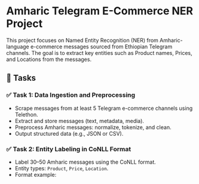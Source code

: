 # Amharic Telegram E-Commerce NER Project

This project focuses on Named Entity Recognition (NER) from Amharic-language e-commerce messages sourced from Ethiopian Telegram channels. The goal is to extract key entities such as Product names, Prices, and Locations from the messages.


## 📌 Tasks

### ✅ Task 1: Data Ingestion and Preprocessing
- Scrape messages from at least 5 Telegram e-commerce channels using Telethon.
- Extract and store messages (text, metadata, media).
- Preprocess Amharic messages: normalize, tokenize, and clean.
- Output structured data (e.g., JSON or CSV).

### ✅ Task 2: Entity Labeling in CoNLL Format
- Label 30–50 Amharic messages using the CoNLL format.
- Entity types: `Product`, `Price`, `Location`.
- Format example:
 
